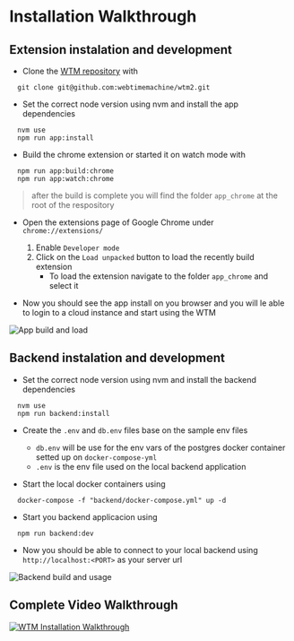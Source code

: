 # Installation Walkthrough

## Extension instalation and development

- Clone the [WTM repository](https://github.com/webtimemachine/wtm2) with

```
  git clone git@github.com:webtimemachine/wtm2.git
```

- Set the correct node version using nvm and install the app dependencies

```
  nvm use
  npm run app:install
```

- Build the chrome extension or started it on watch mode with

```
  npm run app:build:chrome
  npm run app:watch:chrome
```

> after the build is complete you will find the folder `app_chrome` at the root of the respository

- Open the extensions page of Google Chrome under `chrome://extensions/`

  1. Enable `Developer mode`
  2. Click on the `Load unpacked` button to load the recently build extension
     - To load the extension navigate to the folder `app_chrome` and select it

- Now you should see the app install on you browser and you will le able to login to a cloud instance and start using the WTM

![App build and load](/gif-and-videos/app-build-and-load.gif)

## Backend instalation and development

- Set the correct node version using nvm and install the backend dependencies

```
  nvm use
  npm run backend:install
```

- Create the `.env` and `db.env` files base on the sample env files

  - `db.env` will be use for the env vars of the postgres docker container setted up on `docker-compose-yml`
  - `.env` is the env file used on the local backend application

- Start the local docker containers using

```
  docker-compose -f "backend/docker-compose.yml" up -d
```

- Start you backend applicacion using

```
  npm run backend:dev
```

- Now you should be able to connect to your local backend using `http://localhost:<PORT>` as your server url

![Backend build and usage](/gif-and-videos/backend-build-and-usage.gif)

## Complete Video Walkthrough

[![WTM Installation Walkthrough](https://img.youtube.com/vi/sGA4V-fGf4I/0.jpg)](https://www.youtube.com/watch?v=sGA4V-fGf4I)
